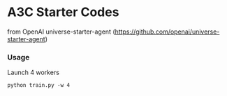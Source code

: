 # A3C Starter Codes
from OpenAI universe-starter-agent
(https://github.com/openai/universe-starter-agent)

### Usage
Launch 4 workers
```
python train.py -w 4
```